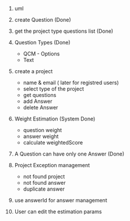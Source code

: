 1. uml
2. create Question   (Done)
3. get the project type questions list (Done)
4. Question Types (Done)
   - QCM - Options
   - Text
5. create a project
   - name & email ( later for registred users)
   - select type of the project
   - get questions
   - add Answer
   - delete Answer 
6. Weight Estimation (System Done)
   - question weight
   - answer weight 
   - calculate weightedScore

7. A Question can have only one Answer (Done)
8. Project Exception management
   - not found project
   - not found answer
   - duplicate answer
9.  use answerId for answer management
10. User can edit the estimation params